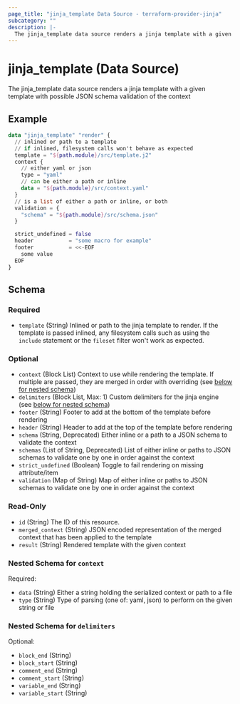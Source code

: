 ```yaml
---
page_title: "jinja_template Data Source - terraform-provider-jinja"
subcategory: ""
description: |-
  The jinja_template data source renders a jinja template with a given template with possible JSON schema validation of the context
---
```


# jinja_template (Data Source)


The jinja_template data source renders a jinja template with a given template with possible JSON schema validation of the context

## Example

```terraform
data "jinja_template" "render" {
  // inlined or path to a template
  // if inlined, filesystem calls won't behave as expected
  template = "${path.module}/src/template.j2"
  context {
    // either yaml or json
    type = "yaml"
    // can be either a path or inline
    data = "${path.module}/src/context.yaml"
  }
  // is a list of either a path or inline, or both
  validation = {
    "schema" = "${path.module}/src/schema.json"
  }

  strict_undefined = false
  header           = "some macro for example"
  footer           = <<-EOF
    some value
  EOF
}
```

<!-- schema generated by tfplugindocs -->
## Schema

### Required

- `template` (String) Inlined or path to the jinja template to render. If the template is passed inlined, any filesystem calls such as using the `include` statement or the `fileset` filter won't work as expected.

### Optional

- `context` (Block List) Context to use while rendering the template. If multiple are passed, they are merged in order with overriding (see [below for nested schema](#nestedblock--context))
- `delimiters` (Block List, Max: 1) Custom delimiters for the jinja engine (see [below for nested schema](#nestedblock--delimiters))
- `footer` (String) Footer to add at the bottom of the template before rendering
- `header` (String) Header to add at the top of the template before rendering
- `schema` (String, Deprecated) Either inline or a path to a JSON schema to validate the context
- `schemas` (List of String, Deprecated) List of either inline or paths to JSON schemas to validate one by one in order against the context
- `strict_undefined` (Boolean) Toggle to fail rendering on missing attribute/item
- `validation` (Map of String) Map of either inline or paths to JSON schemas to validate one by one in order against the context

### Read-Only

- `id` (String) The ID of this resource.
- `merged_context` (String) JSON encoded representation of the merged context that has been applied to the template
- `result` (String) Rendered template with the given context

<a id="nestedblock--context"></a>
### Nested Schema for `context`

Required:

- `data` (String) Either a string holding the serialized context or path to a file
- `type` (String) Type of parsing (one of: yaml, json) to perform on the given string or file


<a id="nestedblock--delimiters"></a>
### Nested Schema for `delimiters`

Optional:

- `block_end` (String)
- `block_start` (String)
- `comment_end` (String)
- `comment_start` (String)
- `variable_end` (String)
- `variable_start` (String)
